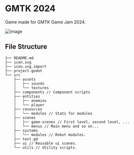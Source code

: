 # GMTK 2024

Game made for GMTK Game Jam 2024.

![image](https://github.com/user-attachments/assets/fc363d24-4e76-44f0-bc58-771b3fd9070a)

## File Structure

```
├── README.md
├── icon.svg
├── icon.svg.import
├── project.godot
└── src
    ├── assets
    │   ├── sounds
    │   └── textures
    ├── components // Component scripts
    ├── entities
    │   ├── enemies
    │   └── player
    ├── resources
    │   └── modules // Stats for modules
    ├── scenes
    │   ├── game-scenes // First level, second level, ...
    │   └── menus // Main menu and so on...
    ├── systems
    │   └── modules // Robot modules.
    ├── test.gd
    ├── ui // Reusable ui scenes.
    └── utils // Utility scripts.
```
